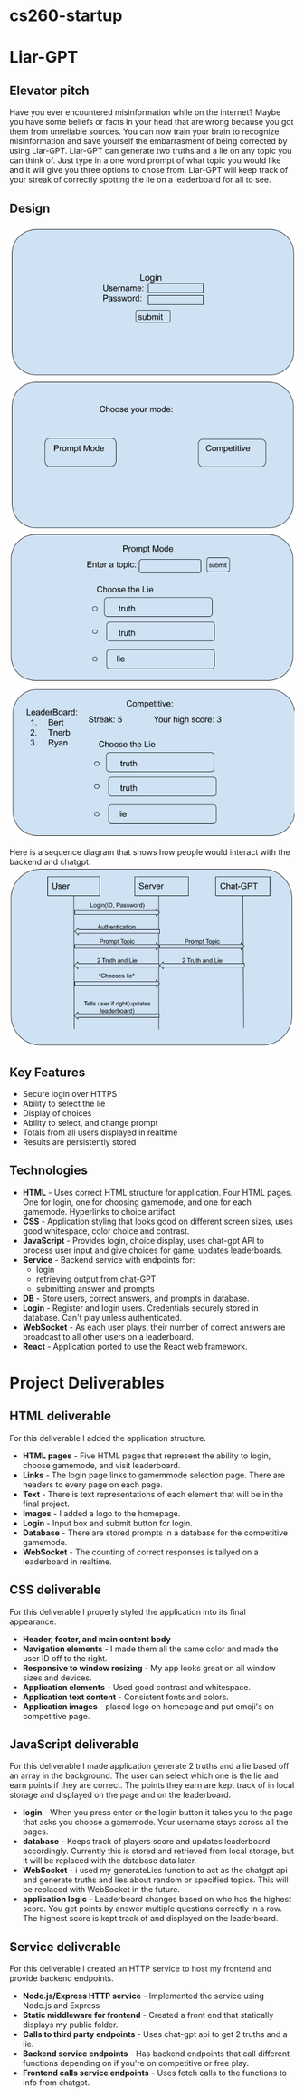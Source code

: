 # cs260-startup

# **Liar-GPT**

## **Elevator pitch**
Have you ever encountered misinformation while on the internet? Maybe you have some beliefs or facts in your head that are wrong because you got them from unreliable sources. You can now train your brain to recognize misinformation and save yourself the embarrasment of being corrected by using Liar-GPT. Liar-GPT can generate two truths and a lie on any topic you can think of. Just type in a one word prompt of what topic you would like and it will give you three options to chose from. Liar-GPT will keep track of your streak of correctly spotting the lie on a leaderboard for all to see. 

## **Design**

![](/assets/260login.png)
![](/assets/260choose.png)
![](/assets/260prompt.png)
![](/assets/260competitive.png)

Here is a sequence diagram that shows how people would interact with the backend and chatgpt.
![](/assets//260server.png)

## **Key Features**
- Secure login over HTTPS
- Ability to select the lie
- Display of choices
- Ability to select, and change prompt
- Totals from all users displayed in realtime
- Results are persistently stored

## **Technologies**
- **HTML** - Uses correct HTML structure for application. Four HTML pages. One for login, one for choosing gamemode, and one for each gamemode. Hyperlinks to choice artifact.
- **CSS** - Application styling that looks good on different screen sizes, uses good whitespace, color choice and contrast.
- **JavaScript** - Provides login, choice display, uses chat-gpt API to process user input and give choices for game, updates leaderboards.
- **Service** - Backend service with endpoints for:
    - login
    - retrieving output from chat-GPT
    - submitting answer and prompts
- **DB** - Store users, correct answers, and prompts in database.
- **Login** - Register and login users. Credentials securely stored in database. Can't play unless authenticated.
- **WebSocket** - As each user plays, their number of correct answers are broadcast to all other users on a leaderboard.
- **React** - Application ported to use the React web framework.

# Project Deliverables

## HTML deliverable

For this deliverable I added the application structure.

- **HTML pages** - Five HTML pages that represent the ability to login, choose gamemode, and visit leaderboard.
- **Links** - The login page links to gamemmode selection page. There are headers to every page on each page.
- **Text** - There is text representations of each element that will be in the final project.
- **Images** - I added a logo to the homepage.
- **Login** - Input box and submit button for login.
- **Database** - There are stored prompts in a database for the competitive gamemode.
- **WebSocket** - The counting of correct responses is tallyed on a leaderboard in realtime.

## CSS deliverable

For this deliverable I properly styled the application into its final appearance.

- **Header, footer, and main content body**
- **Navigation elements** - I made them all the same color and made the user ID off to the right. 
- **Responsive to window resizing** - My app looks great on all window sizes and devices.
- **Application elements** - Used good contrast and whitespace.
- **Application text content** - Consistent fonts and colors.
- **Application images** - placed logo on homepage and put emoji's on competitive page.

## JavaScript deliverable

For this deliverable I made application generate 2 truths and a lie based off an array in the background. The user can select which one is the lie and earn points if they are correct. The points they earn are kept track of in local storage and displayed on the page and on the leaderboard.

- **login** - When you press enter or the login button it takes you to the page that asks you choose a gamemode. Your username stays across all the pages.
- **database** - Keeps track of players score and updates leaderboard accordingly. Currently this is stored and retrieved from local storage, but it will be replaced with the database data later.
- **WebSocket** - i used my generateLies function to act as the chatgpt api and generate truths and lies about random or specified topics. This will be replaced with WebSocket in the future.
- **application logic** - Leaderboard changes based on who has the highest score. You get points by answer multiple questions correctly in a row. The highest score is kept track of and displayed on the leaderboard. 

## Service deliverable

For this deliverable I created an HTTP service to host my frontend and provide backend endpoints.

- **Node.js/Express HTTP service** - Implemented the service using Node.js and Express
- **Static middleware for frontend** - Created a front end that statically displays my public folder.
- **Calls to third party endpoints** - Uses chat-gpt api to get 2 truths and a lie. 
- **Backend service endpoints** - Has backend endpoints that call different functions depending on if you're on competitive or free play.
- **Frontend calls service endpoints** - Uses fetch calls to the functions to info from chatgpt.

